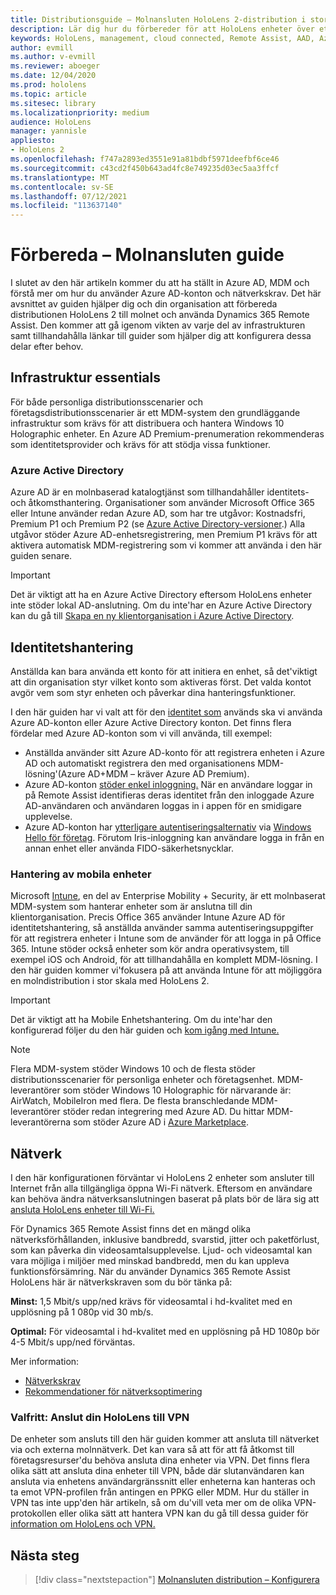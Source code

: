 ```yaml
---
title: Distributionsguide – Molnansluten HoloLens 2-distribution i stor skala med Remote Assist – Förbereda
description: Lär dig hur du förbereder för att HoloLens enheter över ett molnanslutet nätverk med hjälp av Azure Active Directory och identitetshantering.
keywords: HoloLens, management, cloud connected, Remote Assist, AAD, Azure AD, MDM, Mobile Enhetshantering
author: evmill
ms.author: v-evmill
ms.reviewer: aboeger
ms.date: 12/04/2020
ms.prod: hololens
ms.topic: article
ms.sitesec: library
ms.localizationpriority: medium
audience: HoloLens
manager: yannisle
appliesto:
- HoloLens 2
ms.openlocfilehash: f747a2893ed3551e91a81bdbf5971deefbf6ce46
ms.sourcegitcommit: c43cd2f450b643ad4fc8e749235d03ec5aa3ffcf
ms.translationtype: MT
ms.contentlocale: sv-SE
ms.lasthandoff: 07/12/2021
ms.locfileid: "113637140"
---
```

# <a name="prepare---cloud-connected-guide"></a>Förbereda – Molnansluten guide

I slutet av den här artikeln kommer du att ha ställt in Azure AD, MDM och förstå mer om hur du använder Azure AD-konton och nätverkskrav. Det här avsnittet av guiden hjälper dig och din organisation att förbereda distributionen HoloLens 2 till molnet och använda Dynamics 365 Remote Assist. Den kommer att gå igenom vikten av varje del av infrastrukturen samt tillhandahålla länkar till guider som hjälper dig att konfigurera dessa delar efter behov.

## <a name="infrastructure-essentials"></a>Infrastruktur essentials

För både personliga distributionsscenarier och företagsdistributionsscenarier är ett MDM-system den grundläggande infrastruktur som krävs för att distribuera och hantera Windows 10 Holographic enheter. En Azure AD Premium-prenumeration rekommenderas som identitetsprovider och krävs för att stödja vissa funktioner.

### <a name="azure-active-directory"></a>Azure Active Directory

Azure AD är en molnbaserad katalogtjänst som tillhandahåller identitets- och åtkomsthantering. Organisationer som använder Microsoft Office 365 eller Intune använder redan Azure AD, som har tre utgåvor: Kostnadsfri, Premium P1 och Premium P2 (se [Azure Active Directory-versioner](https://azure.microsoft.com/documentation/articles/active-directory-editions).) Alla utgåvor stöder Azure AD-enhetsregistrering, men Premium P1 krävs för att aktivera automatisk MDM-registrering som vi kommer att använda i den här guiden senare.

> [!IMPORTANT]
> Det är viktigt att ha en Azure Active Directory eftersom HoloLens enheter inte stöder lokal AD-anslutning. Om du inte&#39;har en Azure Active Directory kan du gå till [Skapa en ny klientorganisation i Azure Active Directory](https://docs.microsoft.com/azure/active-directory/fundamentals/active-directory-access-create-new-tenant).

## <a name="identity-management"></a>Identitetshantering

Anställda kan bara använda ett konto för att initiera en enhet, så det&#39;viktigt att din organisation styr vilket konto som aktiveras först. Det valda kontot avgör vem som styr enheten och påverkar dina hanteringsfunktioner.

I den här guiden har vi valt att för den [identitet som](/hololens/hololens-identity) används ska vi använda Azure AD-konton eller Azure Active Directory konton. Det finns flera fördelar med Azure AD-konton som vi vill använda, till exempel:

- Anställda använder sitt Azure AD-konto för att registrera enheten i Azure AD och automatiskt registrera den med organisationens MDM-lösning&#39;(Azure AD+MDM – kräver Azure AD Premium).
- Azure AD-konton [stöder enkel inloggning.](/azure/active-directory/manage-apps/what-is-single-sign-on) När en användare loggar in på Remote Assist identifieras deras identitet från den inloggade Azure AD-användaren och användaren loggas in i appen för en smidigare upplevelse.
- Azure AD-konton har [ytterligare autentiseringsalternativ](/hololens/hololens-identity) via [Windows Hello för företag](/windows/security/identity-protection/hello-for-business/hello-identity-verification). Förutom Iris-inloggning kan användare logga in från en annan enhet eller använda FIDO-säkerhetsnycklar.

### <a name="mobile-device-management"></a>Hantering av mobila enheter

Microsoft [Intune](/mem/intune/fundamentals/what-is-intune), en del av Enterprise Mobility + Security, är ett molnbaserat MDM-system som hanterar enheter som är anslutna till din klientorganisation. Precis Office 365 använder Intune Azure AD för identitetshantering, så anställda använder samma autentiseringsuppgifter för att registrera enheter i Intune som de använder för att logga in på Office 365. Intune stöder också enheter som kör andra operativsystem, till exempel iOS och Android, för att tillhandahålla en komplett MDM-lösning. I den här guiden kommer vi&#39;fokusera på att använda Intune för att möjliggöra en molndistribution i stor skala med HoloLens 2.

> [!IMPORTANT]
> Det är viktigt att ha Mobile Enhetshantering. Om du inte&#39;har den konfigurerad följer du den här guiden och [kom igång med Intune.](/mem/intune/fundamentals/free-trial-sign-up)

> [!NOTE]
> Flera MDM-system stöder Windows 10 och de flesta stöder distributionsscenarier för personliga enheter och företagsenhet. MDM-leverantörer som stöder Windows 10 Holographic för närvarande är: AirWatch, MobileIron med flera. De flesta branschledande MDM-leverantörer stöder redan integrering med Azure AD. Du hittar MDM-leverantörerna som stöder Azure AD i [Azure Marketplace](https://azure.microsoft.com/marketplace/).

## <a name="network"></a>Nätverk

I den här konfigurationen förväntar vi HoloLens 2 enheter som ansluter till Internet från alla tillgängliga öppna Wi-Fi nätverk. Eftersom en användare kan behöva ändra nätverksanslutningen baserat på plats bör de lära sig att [ansluta HoloLens enheter till Wi-Fi.](/hololens/hololens-network)

För Dynamics 365 Remote Assist finns det en mängd olika nätverksförhållanden, inklusive bandbredd, svarstid, jitter och paketförlust, som kan påverka din videosamtalsupplevelse. Ljud- och videosamtal kan vara möjliga i miljöer med minskad bandbredd, men du kan uppleva funktionsförsämring. När du använder Dynamics 365 Remote Assist HoloLens här är nätverkskraven som du bör tänka på:

**Minst:** 1,5 Mbit/s upp/ned krävs för videosamtal i hd-kvalitet med en upplösning på 1 080p vid 30 mb/s.

**Optimal:** För videosamtal i hd-kvalitet med en upplösning på HD 1080p bör 4-5 Mbit/s upp/ned förväntas.

Mer information:

- [Nätverkskrav](/dynamics365/mixed-reality/remote-assist/requirements#network-requirements)
- [Rekommendationer för nätverksoptimering](/dynamics365/mixed-reality/remote-assist/requirements#dynamics-365-remote-assist-hololens)

### <a name="optional-connect-your-hololens-to-vpn"></a>Valfritt: Anslut din HoloLens till VPN

De enheter som ansluts till den här guiden kommer att ansluta till nätverket via och externa molnnätverk. Det kan vara så att för att få åtkomst till företagsresurser&#39;du behöva ansluta dina enheter via VPN. Det finns flera olika sätt att ansluta dina enheter till VPN, både där slutanvändaren kan ansluta via enhetens användargränssnitt eller enheterna kan hanteras och ta emot VPN-profilen från antingen en PPKG eller MDM. Hur du ställer in VPN tas inte upp&#39;den här artikeln, så om du&#39;vill veta mer om de olika VPN-protokollen eller olika sätt att hantera VPN kan du gå till dessa guider för [information om HoloLens och VPN.](/hololens/hololens-network#vpn)

## <a name="next-step"></a>Nästa steg

> [!div class="nextstepaction"]
> [Molnansluten distribution – Konfigurera](hololens2-cloud-connected-configure.md)
